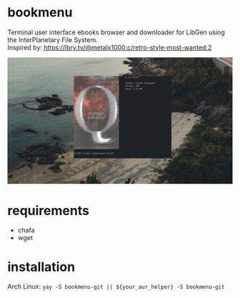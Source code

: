# bookmenu
Terminal user interface ebooks browser and downloader for LibGen using the InterPlanetary File System.  
Inspired by: https://lbry.tv/@metalx1000:c/retro-style-most-wanted:2

![preview](preview.png)

# requirements
- chafa
- wget

# installation
Arch Linux: ```yay -S bookmenu-git || ${your_aur_helper} -S bookmenu-git```
